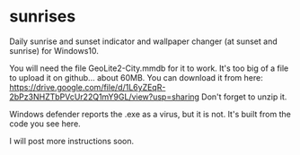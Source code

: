 # sunrises
Daily sunrise and sunset indicator and wallpaper changer (at sunset and sunrise) for Windows10.

You will need the file GeoLite2-City.mmdb for it to work. It's too big of a file to upload it on github... about 60MB. You can download it from here: https://drive.google.com/file/d/1L6yZEqR-2bPz3NHZTbPVcUr22Q1mY9GL/view?usp=sharing
Don't forget to unzip it.

Windows defender reports the .exe as a virus, but it is not. It's built from the code you see here.

I will post more instructions soon.

